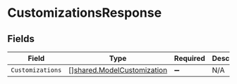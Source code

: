 # CustomizationsResponse


## Fields

| Field                                                                           | Type                                                                            | Required                                                                        | Description                                                                     |
| ------------------------------------------------------------------------------- | ------------------------------------------------------------------------------- | ------------------------------------------------------------------------------- | ------------------------------------------------------------------------------- |
| `Customizations`                                                                | [][shared.ModelCustomization](../../../pkg/models/shared/modelcustomization.md) | :heavy_minus_sign:                                                              | N/A                                                                             |